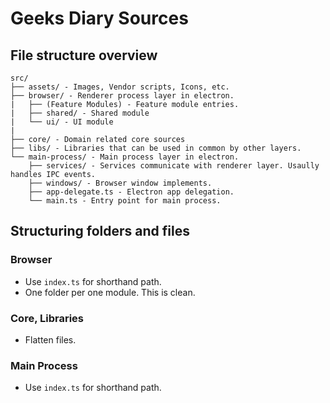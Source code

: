 # Geeks Diary Sources

## File structure overview

```
src/
├── assets/ - Images, Vendor scripts, Icons, etc.
├── browser/ - Renderer process layer in electron.
|   ├── (Feature Modules) - Feature module entries. 
|   ├── shared/ - Shared module 
|   └── ui/ - UI module
|
├── core/ - Domain related core sources
├── libs/ - Libraries that can be used in common by other layers.
└── main-process/ - Main process layer in electron.
    ├── services/ - Services communicate with renderer layer. Usaully handles IPC events.
    ├── windows/ - Browser window implements.
    ├── app-delegate.ts - Electron app delegation.
    └── main.ts - Entry point for main process.
```


## Structuring folders and files
### Browser

* Use ``index.ts`` for shorthand path.
* One folder per one module. This is clean.


### Core, Libraries

* Flatten files.


### Main Process

* Use ``index.ts`` for shorthand path.
